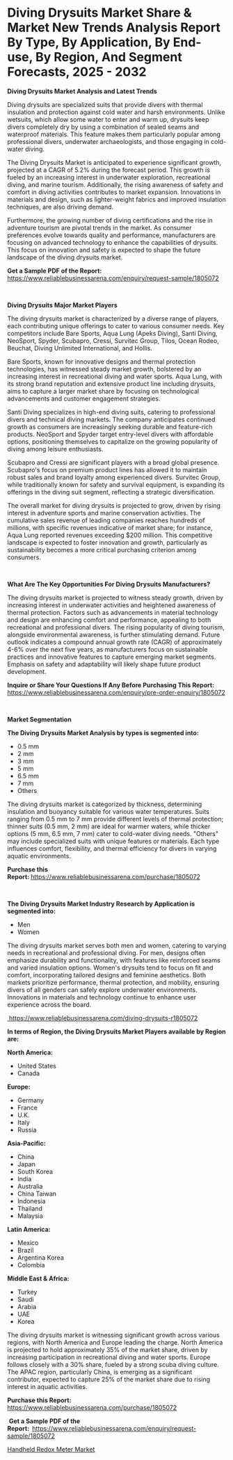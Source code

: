 <p><h1>Diving Drysuits Market Share & Market New Trends Analysis Report By Type, By Application, By End-use, By Region, And Segment Forecasts, 2025 - 2032</h1></p><p><strong>Diving Drysuits Market Analysis and Latest Trends</strong></p>
<p><p>Diving drysuits are specialized suits that provide divers with thermal insulation and protection against cold water and harsh environments. Unlike wetsuits, which allow some water to enter and warm up, drysuits keep divers completely dry by using a combination of sealed seams and waterproof materials. This feature makes them particularly popular among professional divers, underwater archaeologists, and those engaging in cold-water diving.</p><p>The Diving Drysuits Market is anticipated to experience significant growth, projected at a CAGR of 5.2% during the forecast period. This growth is fueled by an increasing interest in underwater exploration, recreational diving, and marine tourism. Additionally, the rising awareness of safety and comfort in diving activities contributes to market expansion. Innovations in materials and design, such as lighter-weight fabrics and improved insulation techniques, are also driving demand.</p><p>Furthermore, the growing number of diving certifications and the rise in adventure tourism are pivotal trends in the market. As consumer preferences evolve towards quality and performance, manufacturers are focusing on advanced technology to enhance the capabilities of drysuits. This focus on innovation and safety is expected to shape the future landscape of the diving drysuits market.</p></p>
<p><strong>Get a Sample PDF of the Report:&nbsp;</strong> <a href="https://www.reliablebusinessarena.com/enquiry/request-sample/1805072?utm_campaign=2868&utm_medium=2&utm_source=Github&utm_content=ia&utm_term=28022025&utm_id=diving-drysuits">https://www.reliablebusinessarena.com/enquiry/request-sample/1805072</a></p>
<p>&nbsp;</p>
<p><strong>Diving Drysuits Major Market Players</strong></p>
<p><p>The diving drysuits market is characterized by a diverse range of players, each contributing unique offerings to cater to various consumer needs. Key competitors include Bare Sports, Aqua Lung (Apeks Diving), Santi Diving, NeoSport, Spyder, Scubapro, Cressi, Survitec Group, Tilos, Ocean Rodeo, Beuchat, Diving Unlimited International, and Hollis.</p><p>Bare Sports, known for innovative designs and thermal protection technologies, has witnessed steady market growth, bolstered by an increasing interest in recreational diving and water sports. Aqua Lung, with its strong brand reputation and extensive product line including drysuits, aims to capture a larger market share by focusing on technological advancements and customer engagement strategies.</p><p>Santi Diving specializes in high-end diving suits, catering to professional divers and technical diving markets. The company anticipates continued growth as consumers are increasingly seeking durable and feature-rich products. NeoSport and Spyder target entry-level divers with affordable options, positioning themselves to capitalize on the growing popularity of diving among leisure enthusiasts.</p><p>Scubapro and Cressi are significant players with a broad global presence. Scubapro's focus on premium product lines has allowed it to maintain robust sales and brand loyalty among experienced divers. Survitec Group, while traditionally known for safety and survival equipment, is expanding its offerings in the diving suit segment, reflecting a strategic diversification.</p><p>The overall market for diving drysuits is projected to grow, driven by rising interest in adventure sports and marine conservation activities. The cumulative sales revenue of leading companies reaches hundreds of millions, with specific revenues indicative of market share; for instance, Aqua Lung reported revenues exceeding $200 million. This competitive landscape is expected to foster innovation and growth, particularly as sustainability becomes a more critical purchasing criterion among consumers.</p></p>
<p>&nbsp;</p>
<p><strong>What Are The Key Opportunities For Diving Drysuits Manufacturers?</strong></p>
<p><p>The diving drysuits market is projected to witness steady growth, driven by increasing interest in underwater activities and heightened awareness of thermal protection. Factors such as advancements in material technology and design are enhancing comfort and performance, appealing to both recreational and professional divers. The rising popularity of diving tourism, alongside environmental awareness, is further stimulating demand. Future outlook indicates a compound annual growth rate (CAGR) of approximately 4-6% over the next five years, as manufacturers focus on sustainable practices and innovative features to capture emerging market segments. Emphasis on safety and adaptability will likely shape future product development.</p></p>
<p><strong>Inquire or Share Your Questions If Any Before Purchasing This Report:</strong> <a href="https://www.reliablebusinessarena.com/enquiry/pre-order-enquiry/1805072?utm_campaign=2868&utm_medium=2&utm_source=Github&utm_content=ia&utm_term=28022025&utm_id=diving-drysuits">https://www.reliablebusinessarena.com/enquiry/pre-order-enquiry/1805072</a></p>
<p>&nbsp;</p>
<p><strong>Market Segmentation</strong></p>
<p><strong>The Diving Drysuits Market Analysis by types is segmented into:</strong></p>
<p><ul><li>0.5 mm</li><li>2 mm</li><li>3 mm</li><li>5 mm</li><li>6.5 mm</li><li>7 mm</li><li>Others</li></ul></p>
<p><p>The diving drysuits market is categorized by thickness, determining insulation and buoyancy suitable for various water temperatures. Suits ranging from 0.5 mm to 7 mm provide different levels of thermal protection; thinner suits (0.5 mm, 2 mm) are ideal for warmer waters, while thicker options (5 mm, 6.5 mm, 7 mm) cater to cold-water diving needs. "Others" may include specialized suits with unique features or materials. Each type influences comfort, flexibility, and thermal efficiency for divers in varying aquatic environments.</p></p>
<p><strong>Purchase this Report:&nbsp;</strong><a href="https://www.reliablebusinessarena.com/purchase/1805072?utm_campaign=2868&utm_medium=2&utm_source=Github&utm_content=ia&utm_term=28022025&utm_id=diving-drysuits">https://www.reliablebusinessarena.com/purchase/1805072</a></p>
<p>&nbsp;</p>
<p><strong>The Diving Drysuits Market Industry Research by Application is segmented into:</strong></p>
<p><ul><li>Men</li><li>Women</li></ul></p>
<p><p>The diving drysuits market serves both men and women, catering to varying needs in recreational and professional diving. For men, designs often emphasize durability and functionality, with features like reinforced seams and varied insulation options. Women's drysuits tend to focus on fit and comfort, incorporating tailored designs and feminine aesthetics. Both markets prioritize performance, thermal protection, and mobility, ensuring divers of all genders can safely explore underwater environments. Innovations in materials and technology continue to enhance user experience across the board.</p></p>
<p><a href="https://www.reliablebusinessarena.com/diving-drysuits-r1805072?utm_campaign=2868&utm_medium=2&utm_source=Github&utm_content=ia&utm_term=28022025&utm_id=diving-drysuits">&nbsp;https://www.reliablebusinessarena.com/diving-drysuits-r1805072</a></p>
<p><strong>In terms of Region, the Diving Drysuits Market Players available by Region are:</strong></p>
<p>
    <p> <strong> North America: </strong>
        <ul>
            <li>United States</li>
            <li>Canada</li>
        </ul>
        </p> 
    <p> <strong> Europe: </strong>
        <ul>
            <li>Germany</li>
            <li>France</li>
            <li>U.K.</li>
            <li>Italy</li>
            <li>Russia</li>
        </ul>
        </p> 
    <p> <strong> Asia-Pacific: </strong>
        <ul>
            <li>China</li>
            <li>Japan</li>
            <li>South Korea</li>
            <li>India</li>
            <li>Australia</li>
            <li>China Taiwan</li>
            <li>Indonesia</li>
            <li>Thailand</li>
            <li>Malaysia</li>
        </ul>
        </p> 
    <p> <strong> Latin America: </strong>
        <ul>
            <li>Mexico</li>
            <li>Brazil</li>
            <li>Argentina Korea</li>
            <li>Colombia</li>
        </ul>
        </p> 
    <p> <strong> Middle East & Africa: </strong>
        <ul>
            <li>Turkey</li>
            <li>Saudi</li>
            <li>Arabia</li>
            <li>UAE</li>
            <li>Korea</li>
        </ul>
    </p>
    </p>
<p><p>The diving drysuits market is witnessing significant growth across various regions, with North America and Europe leading the charge. North America is projected to hold approximately 35% of the market share, driven by increasing participation in recreational diving and water sports. Europe follows closely with a 30% share, fueled by a strong scuba diving culture. The APAC region, particularly China, is emerging as a significant contributor, expected to capture 25% of the market share due to rising interest in aquatic activities.</p></p>
<p><strong>Purchase this Report: </strong><a href="https://www.reliablebusinessarena.com/purchase/1805072?utm_campaign=2868&utm_medium=2&utm_source=Github&utm_content=ia&utm_term=28022025&utm_id=diving-drysuits">https://www.reliablebusinessarena.com/purchase/1805072</a></p>
<p>&nbsp;<strong>Get a Sample PDF of the Report:&nbsp;&nbsp;</strong><a href="https://www.reliablebusinessarena.com/enquiry/request-sample/1805072?utm_campaign=2868&utm_medium=2&utm_source=Github&utm_content=ia&utm_term=28022025&utm_id=diving-drysuits">https://www.reliablebusinessarena.com/enquiry/request-sample/1805072</a></p>
<p><strong></strong></p>
<p><p><a href="https://github.com/rodinayygacklezi/Market-Research-Report-List-1/blob/main/handheld-redox-meter-market.md?utm_campaign=2868&utm_medium=2&utm_source=Github&utm_content=ia&utm_term=28022025&utm_id=diving-drysuits">Handheld Redox Meter Market</a></p></p>